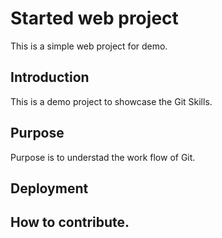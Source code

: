 # Started web project
This is a simple web project for demo.

## Introduction
This is a demo project to showcase the Git Skills.

## Purpose
Purpose is to understad the work flow of Git.

## Deployment

## How to contribute.